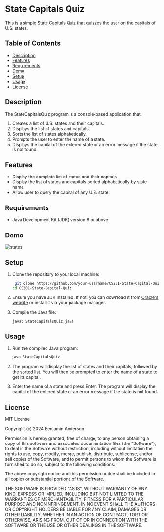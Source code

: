 # State Capitals Quiz
This is a simple State Capitals Quiz that quizzes the user on the capitals of U.S. states.

## Table of Contents
- [Description](#Description)
- [Features](#Features)
- [Requirements](#Requirements)
- [Demo](#Demo)
- [Setup](#Setup)
- [Usage](#Usage)
- [License](#License)

## Description

The StateCapitalsQuiz program is a console-based application that:

1. Creates a list of U.S. states and their capitals.
2. Displays the list of states and capitals.
3. Sorts the list of states alphabetically.
4. Prompts the user to enter the name of a state.
5. Displays the capital of the entered state or an error message if the state is not found.

## Features

- Display the complete list of states and their capitals.
- Display the list of states and capitals sorted alphabetically by state name.
- Allow user to query the capital of any U.S. state.

## Requirements
- Java Development Kit (JDK) version 8 or above.

## Demo
![states](https://github.com/Selvawen/CS201-State-Capital-Quiz/assets/111338548/a87b0bd8-032f-4991-8002-b612cf271f50)

## Setup 
1. Clone the repository to your local machine:

    ```sh
     git clone https://github.com/your-username/CS201-State-Capital-Quiz.git
    cd CS201-State-Capital-Quiz
    ```
2. Ensure you have JDK installed. If not, you can download it from [Oracle's website](https://www.oracle.com/java/technologies/javase-downloads.html) or install it via your package manager.

3. Compile the Java file:

     ```sh
    javac StateCapitalsQuiz.java
    ```

## Usage

1. Run the compiled Java program:

 ```sh
    java StateCapitalsQuiz
```

2. The program will display the list of states and their capitals, followed by the sorted list. You will then be prompted to enter the name of a state to get its capital.

3. Enter the name of a state and press Enter. The program will display the capital of the entered state or an error message if the state is not found. 

## License
MIT License

Copyright (c) 2024 Benjamin Anderson

Permission is hereby granted, free of charge, to any person obtaining a copy of this software and associated documentation files (the "Software"), to deal in the Software without restriction, including without limitation the rights to use, copy, modify, merge, publish, distribute, sublicense, and/or sell copies of the Software, and to permit persons to whom the Software is furnished to do so, subject to the following conditions:

The above copyright notice and this permission notice shall be included in all copies or substantial portions of the Software.

THE SOFTWARE IS PROVIDED "AS IS", WITHOUT WARRANTY OF ANY KIND, EXPRESS OR IMPLIED, INCLUDING BUT NOT LIMITED TO THE WARRANTIES OF MERCHANTABILITY, FITNESS FOR A PARTICULAR PURPOSE AND NONINFRINGEMENT. IN NO EVENT SHALL THE AUTHORS OR COPYRIGHT HOLDERS BE LIABLE FOR ANY CLAIM, DAMAGES OR OTHER LIABILITY, WHETHER IN AN ACTION OF CONTRACT, TORT OR OTHERWISE, ARISING FROM, OUT OF OR IN CONNECTION WITH THE SOFTWARE OR THE USE OR OTHER DEALINGS IN THE SOFTWARE.